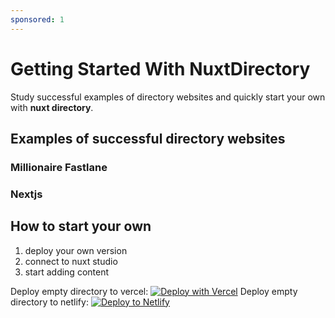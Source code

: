 ```yaml
---
sponsored: 1
---
```


# Getting Started With NuxtDirectory

Study successful examples of directory websites and quickly start your own with **nuxt directory**.

## Examples of successful directory websites

### Millionaire Fastlane

### Nextjs 


## How to start your own

1. deploy your own version
2. connect to nuxt studio
3. start adding content

Deploy empty directory to vercel:
[![Deploy with Vercel](https://vercel.com/button)](https://vercel.com/new/clone?repository-url=https%3A%2F%2Fgithub.com%2FAtinux%2Fcontent-wind-template)
Deploy empty directory to netlify:
[![Deploy to Netlify](https://www.netlify.com/img/deploy/button.svg)](https://app.netlify.com/start/deploy?repository=https://github.com/Atinux/content-wind-template)